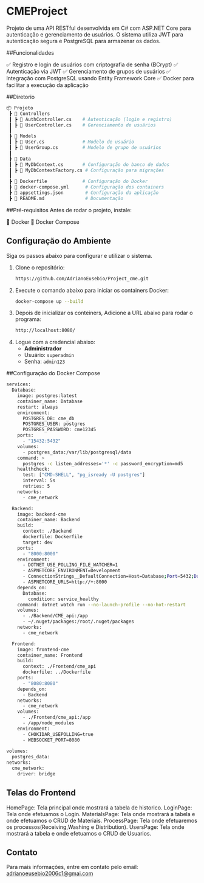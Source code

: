 # CMEProject

Projeto de uma API RESTful desenvolvida em C# com ASP.NET Core para autenticação e gerenciamento de usuários. O sistema utiliza JWT para autenticação segura e PostgreSQL para armazenar os dados.

##Funcionalidades

✅ Registro e login de usuários com criptografia de senha (BCrypt)
✅ Autenticação via JWT
✅ Gerenciamento de grupos de usuários
✅ Integração com PostgreSQL usando Entity Framework Core
✅ Docker para facilitar a execução da aplicação

##Diretorio

```bash
📦 Projeto
 ┣ 📂 Controllers
 ┃ ┣ 📜 AuthController.cs    # Autenticação (login e registro)
 ┃ ┣ 📜 UserController.cs    # Gerenciamento de usuários
 ┃ 
 ┣ 📂 Models
 ┃ ┣ 📜 User.cs              # Modelo de usuário
 ┃ ┣ 📜 UserGroup.cs         # Modelo de grupo de usuários
 ┃
 ┣ 📂 Data
 ┃ ┣ 📜 MyDbContext.cs       # Configuração do banco de dados
 ┃ ┣ 📜 MyDbContextFactory.cs # Configuração para migrações
 ┃
 ┣ 📜 Dockerfile             # Configuração do Docker
 ┣ 📜 docker-compose.yml      # Configuração dos containers
 ┣ 📜 appsettings.json        # Configuração da aplicação
 ┣ 📜 README.md               # Documentação
```
##Pré-requisitos
Antes de rodar o projeto, instale:

🔹 Docker
🔹 Docker Compose

## Configuração do Ambiente

Siga os passos abaixo para configurar e utilizar o sistema.
1. Clone o repositório:
    ```bash
    https://github.com/AdrianoEusebio/Project_cme.git
    ```
2. Execute o comando abaixo para iniciar os containers Docker:
    ```bash
    docker-compose up --build
    ```
3. Depois de inicializar os conteiners, Adicione a URL abaixo para rodar o programa:
    ```bash
    http://localhost:8080/
    ```
4. Logue com a credencial abaixo:
    - **Administrador**
    - Usuário: `superadmin`
    - Senha: `admin123`

##Configuração do Docker Compose
```bash
services:
  Database:
    image: postgres:latest
    container_name: Database
    restart: always
    environment:
      POSTGRES_DB: cme_db
      POSTGRES_USER: postgres
      POSTGRES_PASSWORD: cme12345
    ports:
      - "15432:5432"
    volumes:
      - postgres_data:/var/lib/postgresql/data
    command: >
      postgres -c listen_addresses='*' -c password_encryption=md5
    healthcheck:
      test: ["CMD-SHELL", "pg_isready -U postgres"]
      interval: 5s
      retries: 5
    networks:
      - cme_network   

  Backend:
    image: backend-cme
    container_name: Backend
    build:
      context: ./Backend
      dockerfile: Dockerfile
      target: dev
    ports:
      - "8000:8000"
    environment:
      - DOTNET_USE_POLLING_FILE_WATCHER=1
      - ASPNETCORE_ENVIRONMENT=Development
      - ConnectionStrings__DefaultConnection=Host=Database;Port=5432;Database=cme_db;Username=postgres;Password=cme12345
      - ASPNETCORE_URLS=http://+:8000
    depends_on:
      Database:
        condition: service_healthy
    command: dotnet watch run --no-launch-profile --no-hot-restart
    volumes:
      - ./Backend/CME_api:/app
      - ~/.nuget/packages:/root/.nuget/packages
    networks:
      - cme_network

  Frontend:
    image: frontend-cme
    container_name: Frontend
    build:
      context: ./Frontend/cme_api
      dockerfile: ../Dockerfile
    ports:
      - "8080:8080"
    depends_on:
      - Backend
    networks:
      - cme_network
    volumes:
      - ./Frontend/cme_api:/app
      - /app/node_modules
    environment:
      - CHOKIDAR_USEPOLLING=true
      - WEBSOCKET_PORT=8080
        
volumes:
  postgres_data:
networks:
  cme_network:
    driver: bridge
```
## Telas do Frontend

HomePage: Tela principal onde mostrará a tabela de historico.
LoginPage: Tela onde efetuamos o Login.
MaterialsPage: Tela onde mostrará a tabela e onde efetuamos o CRUD de Materiais.
ProcessPage: Tela onde efetuaremos os processos(Receiving,Washing e Distribution).
UsersPage: Tela onde mostrará a tabela e onde efetuamos o CRUD de Usuarios.

## Contato

Para mais informações, entre em contato pelo email: adrianoeusebio2006c1@gmai.com








